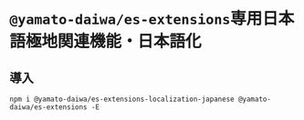 # `@yamato-daiwa/es-extensions`専用日本語極地関連機能・日本語化

## 導入

```
npm i @yamato-daiwa/es-extensions-localization-japanese @yamato-daiwa/es-extensions -E
```
